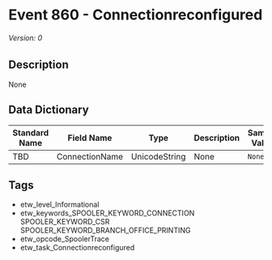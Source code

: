 # Event 860 - Connectionreconfigured
###### Version: 0

## Description
None

## Data Dictionary
|Standard Name|Field Name|Type|Description|Sample Value|
|---|---|---|---|---|
|TBD|ConnectionName|UnicodeString|None|`None`|

## Tags
* etw_level_Informational
* etw_keywords_SPOOLER_KEYWORD_CONNECTION SPOOLER_KEYWORD_CSR SPOOLER_KEYWORD_BRANCH_OFFICE_PRINTING
* etw_opcode_SpoolerTrace
* etw_task_Connectionreconfigured